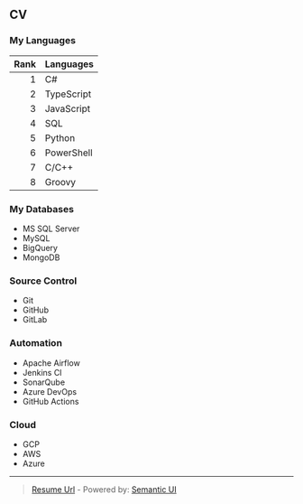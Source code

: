 ## CV

### My Languages

| Rank | Languages |
|-----:|-----------|
|     1| C#        |
|     2| TypeScript|
|     3| JavaScript|
|     4| SQL       |
|     5| Python    |
|     6| PowerShell|
|     7| C/C++     |
|     8| Groovy    |

### My Databases
* MS SQL Server
* MySQL
* BigQuery
* MongoDB

### Source Control
* Git
* GitHub
* GitLab

### Automation
* Apache Airflow
* Jenkins CI
* SonarQube
* Azure DevOps
* GitHub Actions

### Cloud
* GCP
* AWS
* Azure

---
> [Resume Url](https://maxnis.github.io/) - Powered by: [Semantic UI](https://www.semantic-ui.com)
